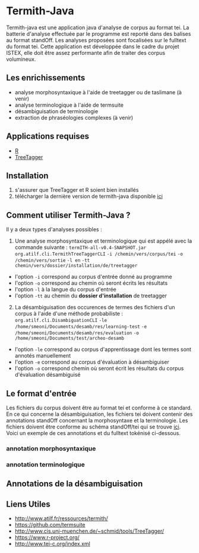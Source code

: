 # Termith-Java

Termith-java est une application java d'analyse de corpus au format tei. La batterie d'analyse effectuée par le programme est reporté dans des balises au format standOff. Les analyses proposées sont focalisées sur le fulltext du format tei. Cette application est développée dans le cadre du projet ISTEX, elle doit être assez performante afin de traiter des corpus volumineux.

## Les enrichissements

- analyse morphosyntaxique à l'aide de treetagger ou de taslimane (à venir)
- analyse terminologique à l'aide de termsuite
- désambiguisation de terminologie
- extraction de phraséologies complexes (à venir)

## Applications requises

- [R](https://www.r-project.org/)
- [TreeTagger](http://www.cis.uni-muenchen.de/~schmid/tools/TreeTagger/)

## Installation

1. s'assurer que TreeTagger et R soient bien installés
2. télécharger la dernière version de termith-java disponible [ici]( https://github.com/simonmeoni/termith-java/releases)

## Comment utiliser Termith-Java ?

Il y a deux types d'analyses possibles :
1. Une analyse morphosyntaxique et terminologique qui est appélé avec la commande suivante :
`termITH-all-v0.4-SNAPSHOT.jar org.atilf.cli.TermithTreeTaggerCLI`
`-i /chemin/vers/corpus/tei`
`-o /chemin/vers/sortie`
`-l en`
`-tt chemin/vers/dossier/installation/de/treetagger`
  * l'option `-i` correspond au corpus d'entrée donné au programme
  * l'option `-o` correspond au chemin où seront écrits les résultats
  * l'option `-l` à la langue du corpus d'entrée
  * l'option `-tt` au chemin du **dossier d'installation** de treetagger  

2. La désambiguisation des occurences de termes des fichiers d'un corpus à l'aide d'une méthode probabiliste :
`org.atilf.cli.DisambiguationCLI`
`-le /home/smeoni/Documents/desamb/res/learning-test`
`-e /home/smeoni/Documents/desamb/res/evaluation`
`-o /home/smeoni/Documents/test/archeo-desamb`
  * l'option `-le` correspond au corpus d'apprentissage dont les termes sont annotés manuellement
  * l'option `-e` correspond au corpus d'évaluation à désambiguiser
  * l'option `-o` correspond chemin où seront écrit les résultats du corpus d'évaluation désambiguisé

## Le format d'entrée

Les fichiers du corpus doivent être au format tei et conforme à ce standard.
En ce qui concerne la désambiguisation, les fichiers tei doivent contenir des annotations standOff concernant la morphosyntaxe et la terminologie. Les fichiers doivent être conforme au schéma standOff/tei qui se trouve [ici](https://github.com/laurentromary/stdfSpec/blob/AnnArbor/Schemas/standoff-proposal.rnc).   
Voici un exemple de ces annotations et du fulltext tokénisé ci-dessous.

### annotation morphosyntaxique

### annotation terminologique

## Annotations de la désambiguisation

## Liens Utiles

- http://www.atilf.fr/ressources/termith/
- https://github.com/termsuite
- http://www.cis.uni-muenchen.de/~schmid/tools/TreeTagger/
- https://www.r-project.org/
- http://www.tei-c.org/index.xml
